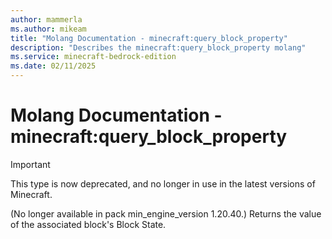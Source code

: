 ```yaml
---
author: mammerla
ms.author: mikeam
title: "Molang Documentation - minecraft:query_block_property"
description: "Describes the minecraft:query_block_property molang"
ms.service: minecraft-bedrock-edition
ms.date: 02/11/2025 
---
```


# Molang Documentation - minecraft:query_block_property

> [!IMPORTANT]
> This type is now deprecated, and no longer in use in the latest versions of Minecraft.

(No longer available in pack min_engine_version 1.20.40.) Returns the value of the associated block's Block State.
